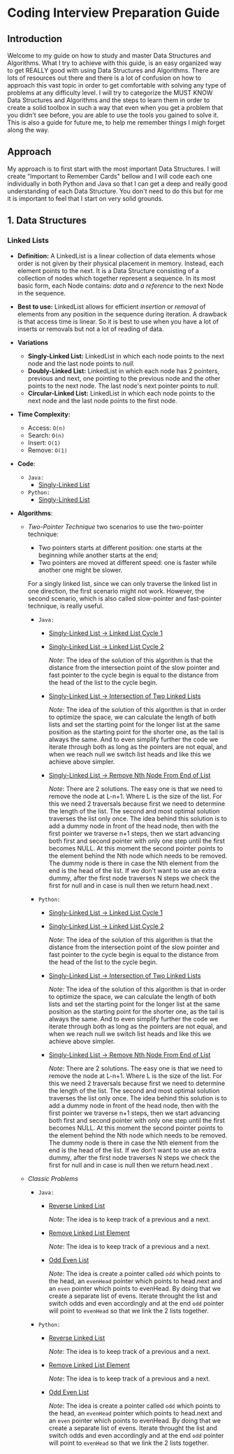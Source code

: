 # Coding Interview Preparation Guide

## Introduction

Welcome to my guide on how to study and master Data Structures and Algorithms. What I try to achieve with this guide, is an easy organized way to get REALLY good with using Data Structures and Algorithms. There are lots of resources out there and there is a lot of confusion on how to approach this vast topic in order to get comfortable with solving any type of problems at any difficulty level. I will try to categorize the MUST KNOW Data Structures and Algorithms and the steps to learn them in order to create a solid toolbox in such a way that even when you get a problem that you didn't see before, you are able to use the tools you gained to solve it.
This is also a guide for future me, to help me remember things I migh forget along the way.

## Approach

My approach is to first start with the most important Data Structures. I will create "Important to Remember Cards" bellow and I will code each one individually in both Python and Java so that I can get a deep and really good understanding of each Data Structure. You don't need to do this but for me it is important to feel that I start on very solid grounds.

## 1. Data Structures

### Linked Lists

- **Definition:** A LinkedList is a linear collection of data elements whose order is not given by their physical placement in memory. Instead, each element points to the next. It is a Data Structure consisting of a collection of nodes which together represent a sequence. In its most basic form, each Node contains: _data_ and _a reference_ to the next Node in the sequence.

- **Best to use:** LinkedList allows for efficient _insertion_ or _removal_ of elements from any position in the sequence during iteration. A drawback is that access time is linear. So it is best to use when you have a lot of inserts or removals but not a lot of reading of data.

- **Variations**

  - **Singly-Linked List:** LinkedList in which each node points to the next node and the last node points to _null_.
  - **Doubly-Linked List:** LinkedList in which each node has 2 pointers, previous and next, one pointing to the previous node and the other points to the next node. The last node's next pointer points to _null_.
  - **Circular-Linked List:** LinkedList in which each node points to the next node and the last node points to the first node.

- **Time Complexity:**

  - Access: `O(n)`
  - Search: `O(n)`
  - Insert: `O(1)`
  - Remove: `O(1)`

- **Code**:

  - `Java:`
    - [Singly-Linked List](https://github.com/andreivisan/interviews/blob/master/datastructures/linkedlist/java/impl/LinkedList.java)
  - `Python:`
    - [Singly-Linked List](https://github.com/andreivisan/interviews/blob/master/datastructures/linkedlist/python/linkedlist.py)

- **Algorithms**:

  - _Two-Pointer Technique_ two scenarios to use the two-pointer technique:

    - Two pointers starts at different position: one starts at the beginning while another starts at the end;
    - Two pointers are moved at different speed: one is faster while another one might be slower.

    For a singly linked list, since we can only traverse the linked list in one direction, the first scenario might not work. However, the second scenario, which is also called slow-pointer and fast-pointer technique, is really useful.

    - `Java:`

      - [Singly-Linked List -> Linked List Cycle 1](https://github.com/andreivisan/interviews/blob/master/datastructures/linkedlist/java/algorithms/twopointer/LinkedListCycle.java)
      - [Singly-Linked List -> Linked List Cycle 2](https://github.com/andreivisan/interviews/blob/master/datastructures/linkedlist/java/algorithms/twopointer/LinkedListCycleII.java)

        _Note_: The idea of the solution of this algorithm is that the distance from the intersection point of the slow pointer and fast pointer to the cycle begin is equal to the distance from the head of the list to the cycle begin.

      - [Singly-Linked List -> Intersection of Two Linked Lists](https://github.com/andreivisan/interviews/blob/master/datastructures/linkedlist/java/algorithms/twopointer/LinkedListIntersection.java)

        _Note_: The idea of the solution of this algorithm is that in order to optimize the space, we can calculate the length of both lists and set the starting point for the longer list at the same position as the starting point for the shorter one, as the tail is always the same. And to even simplify further the code we iterate through both as long as the pointers are not equal, and when we reach null we switch list heads and like this we achieve above simpler.

      - [Singly-Linked List -> Remove Nth Node From End of List](https://github.com/andreivisan/interviews/blob/master/datastructures/linkedlist/java/algorithms/twopointer/RemoveNthNodeFromEnd.java)

        _Note_: There are 2 solutions. The easy one is that we need to remove the node at L-n+1. Where L is the size of the list. For this we need 2 traversals because first we need to determine the length of the list. The second and most optimal solution traverses the list only once. The idea behind this solution is to add a dummy node in front of the head node, then with the first pointer we traverse n+1 steps, then we start advancing both first and second pointer with only one step until the first becomes NULL. At this moment the second pointer points to the element behind the Nth node which needs to be removed. The dummy node is there in case the Nth element from the end is the head of the list. If we don't want to use an extra dummy, after the first node traverses N steps we check the first for null and in case is null then we return head.next .

    - `Python:`

      - [Singly-Linked List -> Linked List Cycle 1](https://github.com/andreivisan/interviews/blob/master/datastructures/linkedlist/python/algorithms/twopointer/linked-list-cycle.py)
      - [Singly-Linked List -> Linked List Cycle 2](https://github.com/andreivisan/interviews/blob/master/datastructures/linkedlist/python/algorithms/twopointer/linked-list-cycle-ii.py)

        _Note_: The idea of the solution of this algorithm is that the distance from the intersection point of the slow pointer and fast pointer to the cycle begin is equal to the distance from the head of the list to the cycle begin.

      - [Singly-Linked List -> Intersection of Two Linked Lists](https://github.com/andreivisan/interviews/blob/master/datastructures/linkedlist/python/algorithms/twopointer/linked-list-intersection.py)

        _Note_: The idea of the solution of this algorithm is that in order to optimize the space, we can calculate the length of both lists and set the starting point for the longer list at the same position as the starting point for the shorter one, as the tail is always the same. And to even simplify further the code we iterate through both as long as the pointers are not equal, and when we reach null we switch list heads and like this we achieve above simpler.

      - [Singly-Linked List -> Remove Nth Node From End of List](https://github.com/andreivisan/interviews/blob/master/datastructures/linkedlist/python/algorithms/twopointer/linked-list-remove-nth-from-end.py)

        _Note_: There are 2 solutions. The easy one is that we need to remove the node at L-n+1. Where L is the size of the list. For this we need 2 traversals because first we need to determine the length of the list. The second and most optimal solution traverses the list only once. The idea behind this solution is to add a dummy node in front of the head node, then with the first pointer we traverse n+1 steps, then we start advancing both first and second pointer with only one step until the first becomes NULL. At this moment the second pointer points to the element behind the Nth node which needs to be removed. The dummy node is there in case the Nth element from the end is the head of the list. If we don't want to use an extra dummy, after the first node traverses N steps we check the first for null and in case is null then we return head.next .

  - _Classic Problems_

    - `Java:`

      - [Reverse Linked List](https://github.com/andreivisan/interviews/blob/master/datastructures/linkedlist/java/algorithms/classic/ReverseLinkedList.java)

        _Note_: The idea is to keep track of a previous and a next.

      - [Remove Linked List Element](https://github.com/andreivisan/interviews/blob/master/datastructures/linkedlist/java/algorithms/classic/RemoveLinkedListElements.java)

        _Note_: The idea is to keep track of a previous and a next.

      - [Odd Even List](https://github.com/andreivisan/interviews/blob/master/datastructures/linkedlist/java/algorithms/classic/OddEvenList.java)

        _Note_: The idea is create a pointer called `odd` which points to the head, an `evenHead` pointer which points to head.next and an `even` pointer which points to evenHead. By doing that we create a separate list of evens. Iterate throught the list and switch odds and even accordingly and at the end `odd` pointer will point to `evenHead` so that we link the 2 lists together.

    - `Python:`

      - [Reverse Linked List](https://github.com/andreivisan/interviews/blob/master/datastructures/linkedlist/python/algorithms/classic/reverse-linked-list.py)

        _Note_: The idea is to keep track of a previous and a next.

      - [Remove Linked List Element](https://github.com/andreivisan/interviews/blob/master/datastructures/linkedlist/python/algorithms/classic/remove-linked-list-element.py)

        _Note_: The idea is to keep track of a previous and a next.

      - [Odd Even List](https://github.com/andreivisan/interviews/blob/master/datastructures/linkedlist/python/algorithms/classic/odd-even-list.py)

        _Note_: The idea is create a pointer called `odd` which points to the head, an `evenHead` pointer which points to head.next and an `even` pointer which points to evenHead. By doing that we create a separate list of evens. Iterate throught the list and switch odds and even accordingly and at the end `odd` pointer will point to `evenHead` so that we link the 2 lists together.
